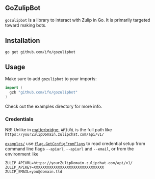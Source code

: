 ## GoZulipBot

`gozulipbot` is a library to interact with Zulip in Go.
It is primarily targeted toward making bots.

## Installation

`go get github.com/ifo/gozulipbot`

## Usage

Make sure to add `gozulipbot` to your imports:

```go
import (
  gzb "github.com/ifo/gozulipbot"
)
```

Check out the examples directory for more info.

### Credentials
NB! Unlike in [matterbridge](https://github.com/42wim/matterbridge/wiki/Section-Zulip-(basic)), `APIURL` is the full path like `https://yourZulipDomain.zulipchat.com/api/v1/`

[`examples/`](examples/) use [`flag.GetConfigFromFlags`](flag.go#L10) to read credential setup from command line flags `--apiurl`, `--apiurl` and `--email`, or from the environment like

```
ZULIP_APIURL=https://yourZulipDomain.zulipchat.com/api/v1/
ZULIP_APIKEY=XXXXXXXXXXXXXXXXXXXXXXXXXXXXXXXX
ZULIP_EMAIL=you@domain.tld
```
